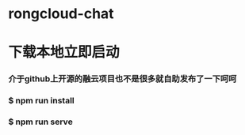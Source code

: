 # rongcloud-chat

# 下载本地立即启动
###  介于github上开源的融云项目也不是很多就自助发布了一下呵呵
###  $ npm run install
###  $ npm run serve
 
